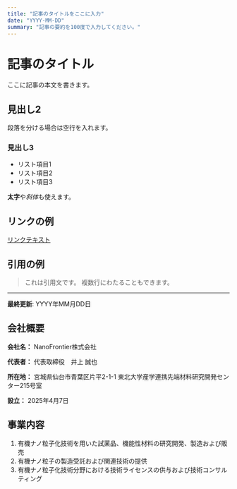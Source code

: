 ```yaml
---
title: "記事のタイトルをここに入力"
date: "YYYY-MM-DD"
summary: "記事の要約を100度で入力してください。"
---
```


# 記事のタイトル

ここに記事の本文を書きます。

## 見出し2

段落を分ける場合は空行を入れます。

### 見出し3

- リスト項目1
- リスト項目2
- リスト項目3

**太字**や*斜体*も使えます。

## リンクの例

[リンクテキスト](https://example.com)

## 引用の例

> これは引用文です。
> 複数行にわたることもできます。

---

**最終更新**: YYYY年MM月DD日 

## 会社概要

**会社名：** NanoFrontier株式会社

**代表者：** 代表取締役　井上 誠也

**所在地：** 宮城県仙台市青葉区片平2-1-1 東北大学産学連携先端材料研究開発センター215号室

**設立：** 2025年4月7日

## 事業内容

1. 有機ナノ粒子化技術を用いた試薬品、機能性材料の研究開発、製造および販売
2. 有機ナノ粒子の製造受託および関連技術の提供
3. 有機ナノ粒子化技術分野における技術ライセンスの供与および技術コンサルティング